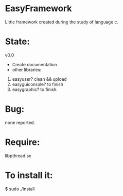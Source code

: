 EasyFramework
=============
Little framework created during the study of language c.

State:
======
v0.0
* Create documentation
* other libraries:
 1. easyuser? clean && upload
 2. easyguiconsole? to finish
 3. easygraphic? to finish

Bug:
====
none reported.

Require:
========
libpthread.so

To install it:
==============
$ sudo ./install

